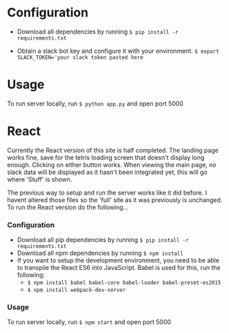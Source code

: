 # Configuration

- Download all dependencies by running `$ pip install -r requirements.txt`

- Obtain a slack bot key and configure it with your environment.
`$ export SLACK_TOKEN='your slack token pasted here`


# Usage
To run server locally, run `$ python app.py` and open port 5000

# **React**
Currently the React version of this site is half completed. The landing page works fine, save for the tetris loading screen that doesn't display long enough. Clicking on either button works. When viewing the main page, no slack data will be displayed as it hasn't been integrated yet, this will go where 'Stuff' is shown.

The previous way to setup and run the server works like it did before. I havent altered those files so the 'full' site as it was previously is unchanged. To run the React version do the following...

### Configuration

- Download all pip dependencies by running `$ pip install -r requirements.txt`
- Download all npm dependencies by running `$ npm install`
- If you want to setup the development environment, you need to be able to transpile the React ES6 into JavaScript. Babel is used for this, run the following:
  - `$ npm install babel babel-core babel-loader babel-preset-es2015`
  - `$ npm install webpack-dev-server`

### Usage
To run server locally, run `$ npm start` and open port 5000
